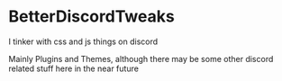 # BetterDiscordTweaks
I tinker with css and js things on discord

Mainly Plugins and Themes, although there may be some other discord related stuff here in the near future
